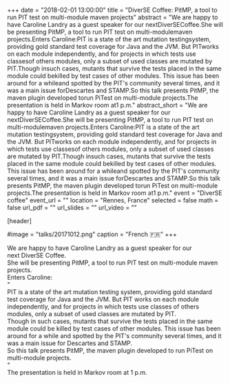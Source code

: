 +++
date = "2018-02-01 13:00:00"
title = "DiverSE Coffee: PitMP, a tool to run PIT test on multi-module maven projects"
abstract = "We are happy to have Caroline Landry as a guest speaker for our nextDiverSECoffee.She will be presenting PitMP, a tool to run PIT test on multi-modulemaven projects.Enters Caroline:PIT is a state of the art mutation testingsystem, providing gold standard test coverage for Java and the JVM. But PITworks on each module independently, and for projects in which tests use classesof others modules, only a subset of used classes are mutated by PIT.Though insuch cases, mutants that survive the tests placed in the same module could bekilled by test cases of other modules. This issue has been around for a whileand spotted by the PIT's community several times, and it was a main issue forDescartes and STAMP.So this talk presents PitMP, the maven plugin developed torun PiTest on multi-module projects.The presentation is held in Markov room at1 p.m."
abstract_short = "We are happy to have Caroline Landry as a guest speaker for our nextDiverSECoffee.She will be presenting PitMP, a tool to run PIT test on multi-modulemaven projects.Enters Caroline:PIT is a state of the art mutation testingsystem, providing gold standard test coverage for Java and the JVM. But PITworks on each module independently, and for projects in which tests use classesof others modules, only a subset of used classes are mutated by PIT.Though insuch cases, mutants that survive the tests placed in the same module could bekilled by test cases of other modules. This issue has been around for a whileand spotted by the PIT's community several times, and it was a main issue forDescartes and STAMP.So this talk presents PitMP, the maven plugin developed torun PiTest on multi-module projects.The presentation is held in Markov room at1 p.m."
event = "DiverSE coffee"
event_url = ""
location = "Rennes, France"
selected = false
math = false
url_pdf = ""
url_slides = ""
url_video = ""


[header]

#image = "talks/20171012.png"
caption = "French :fr:"
+++


<div>We are happy to have Caroline Landry as a guest speaker for our next <span class="lG">DiverSE</span> <span class="lG">Coffee</span>.</div>
<div>She will be presenting PitMP, a tool to run PIT test on multi-module maven projects.</div>
<div></div>
<div>Enters Caroline:</div>
<div>"</div>
<div>
<div>PIT is a state of the art mutation testing system, providing gold standard test coverage for Java and the JVM. But PIT works on each module independently, and for projects in which tests use classes of others modules, only a subset of used classes are mutated by PIT.</div>
<div>Though in such cases, mutants that survive the tests placed in the same module could be killed by test cases of other modules. This issue has been around for a while and spotted by the PIT's community several times, and it was a main issue for Descartes and STAMP.</div>
<div>So this talk presents PitMP, the maven plugin developed to run PiTest on multi-module projects.</div>
"</div>
<div></div>
<div>The presentation is held in Markov room at 1 p.m.</div>
